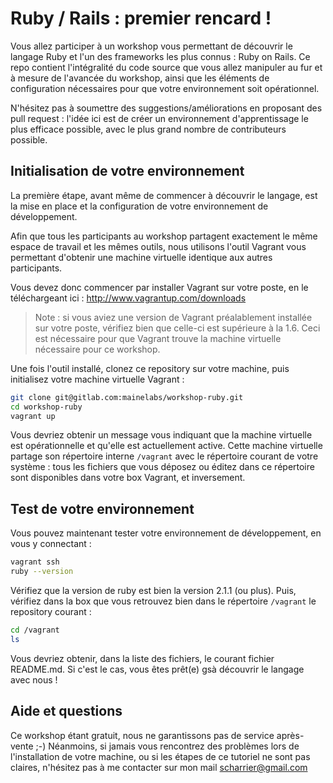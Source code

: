Ruby / Rails : premier rencard !
================================

Vous allez participer à un workshop vous permettant de découvrir le langage Ruby et l'un
des frameworks les plus connus : Ruby on Rails. Ce repo contient l'intégralité du code
source que vous allez manipuler au fur et à mesure de l'avancée du workshop, ainsi que
les éléments de configuration nécessaires pour que votre environnement soit opérationnel.

N'hésitez pas à soumettre des suggestions/améliorations en proposant des pull request :
l'idée ici est de créer un environnement d'apprentissage le plus efficace possible,
avec le plus grand nombre de contributeurs possible.

Initialisation de votre environnement
-------------------------------------

La première étape, avant même de commencer à découvrir le langage, est la mise en place
et la configuration de votre environnement de développement.

Afin que tous les participants au workshop partagent exactement le même espace de travail
et les mêmes outils, nous utilisons l'outil Vagrant vous permettant d'obtenir une
machine virtuelle identique aux autres participants.

Vous devez donc commencer par installer Vagrant sur votre poste, en le téléchargeant
ici : http://www.vagrantup.com/downloads

> Note : si vous aviez une version de Vagrant préalablement installée sur votre poste,
> vérifiez bien que celle-ci est supérieure à la 1.6. Ceci est nécessaire pour que
> Vagrant trouve la machine virtuelle nécessaire pour ce workshop.

Une fois l'outil installé, clonez ce repository sur votre machine, puis initialisez
votre machine virtuelle Vagrant :

```sh
git clone git@gitlab.com:mainelabs/workshop-ruby.git
cd workshop-ruby
vagrant up
```

Vous devriez obtenir un message vous indiquant que la machine virtuelle est opérationnelle
et qu'elle est actuellement active. Cette machine virtuelle partage son répertoire
interne `/vagrant` avec le répertoire courant de votre système : tous les fichiers
que vous déposez ou éditez dans ce répertoire sont disponibles dans votre box Vagrant,
et inversement.

Test de votre environnement
---------------------------

Vous pouvez maintenant tester votre environnement de développement, en vous y connectant :

```sh
vagrant ssh
ruby --version
```

Vérifiez que la version de ruby est bien la version 2.1.1 (ou plus). Puis, vérifiez
dans la box que vous retrouvez bien dans le répertoire `/vagrant` le repository courant :

```sh
cd /vagrant
ls
```

Vous devriez obtenir, dans la liste des fichiers, le courant fichier README.md. Si c'est
le cas, vous êtes prêt(e) gsà découvrir le langage avec nous !

Aide et questions
-----------------

Ce workshop étant gratuit, nous ne garantissons pas de service après-vente ;-) Néanmoins,
si jamais vous rencontrez des problèmes lors de l'installation de votre machine, ou si
les étapes de ce tutoriel ne sont pas claires, n'hésitez pas à me contacter sur mon
mail scharrier@gmail.com
